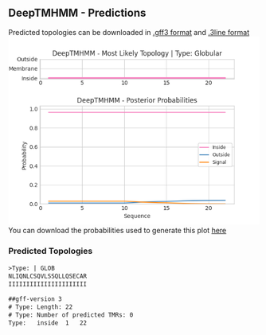 ## DeepTMHMM - Predictions
Predicted topologies can be downloaded in [.gff3 format](TMRs.gff3) and [.3line format](predicted_topologies.3line)
![picture](plot.png)
You can download the probabilities used to generate this plot [here](Type:_probs.csv)
### Predicted Topologies
```
>Type: | GLOB
NLIQNLCSQVLSSQLLQSECAR
IIIIIIIIIIIIIIIIIIIIII

```


```
##gff-version 3
# Type: Length: 22
# Type: Number of predicted TMRs: 0
Type:	inside	1	22				

```

